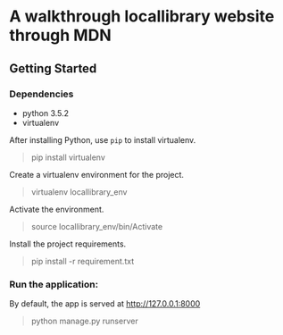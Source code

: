 # A walkthrough locallibrary website through MDN

## Getting Started

### Dependencies

- python 3.5.2
- virtualenv

After installing Python, use `pip` to install virtualenv.

  > pip install virtualenv

Create a virtualenv environment for the project.

  > virtualenv locallibrary_env

Activate the environment.

  > source locallibrary_env/bin/Activate

Install the project requirements.

>  pip install -r requirement.txt

### Run the application:
By default, the app is served at http://127.0.0.1:8000

>  python manage.py runserver
